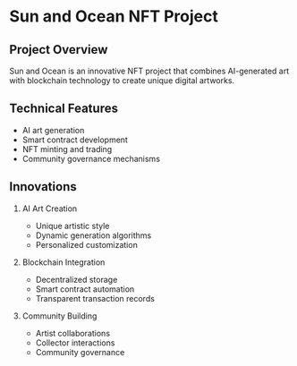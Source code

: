 # Sun and Ocean NFT Project

## Project Overview
Sun and Ocean is an innovative NFT project that combines AI-generated art with blockchain technology to create unique digital artworks.

## Technical Features
- AI art generation
- Smart contract development
- NFT minting and trading
- Community governance mechanisms

## Innovations
1. AI Art Creation
   - Unique artistic style
   - Dynamic generation algorithms
   - Personalized customization

2. Blockchain Integration
   - Decentralized storage
   - Smart contract automation
   - Transparent transaction records

3. Community Building
   - Artist collaborations
   - Collector interactions
   - Community governance 